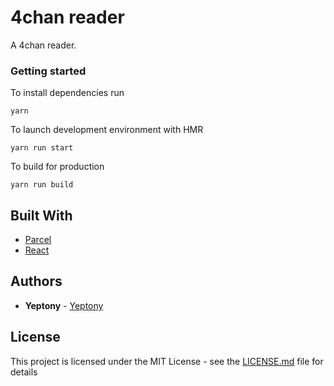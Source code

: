 # 4chan reader

A 4chan reader.

### Getting started

To install dependencies run

```
yarn
```

To launch development environment with HMR

```
yarn run start
```

To build for production

```
yarn run build
```

## Built With

* [Parcel](https://parceljs.org)
* [React](https://reactjs.org/)

## Authors

* **Yeptony** - [Yeptony](https://github.com/yeptony)

## License

This project is licensed under the MIT License - see the [LICENSE.md](LICENSE.md) file for details
